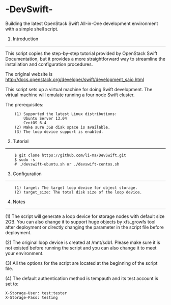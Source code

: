 -DevSwift-
========
Building the latest OpenStack Swift All-in-One development environment with a simple shell script.

1. Introduction
---------------
This script copies the step-by-step tutorial provided by OpenStack Swift Documentation, but it provides a more straightforward way to streamline the installation and configuration procedures.

The original website is http://docs.openstack.org/developer/swift/development_saio.html

This script sets up a virtual machine for doing Swift development. The virtual machine will emulate running a four node Swift cluster.

The prerequisites:

        (1) Supported the latest Linux distributions:
            Ubuntu Server 13.04
            CentOS 6.4
        (2) Make sure 3GB disk space is available.
        (3) The loop device support is enabled.

2. Tutorial
---------------
        $ git clone https://github.com/li-ma/DevSwift.git
        $ sudo -s
        # ./devswift-ubuntu.sh or ./devswift-centos.sh

3. Configuration
----------------
        (1) target: The target loop device for object storage.
        (2) target_size: The total disk size of the loop device.

4. Notes
----------------
(1) The script will generate a loop device for storage nodes with default size 2GB. You can also change it to support huge objects by xfs_growfs tool after deployment
 or directly changing the parameter in the script file before deployment.

(2) The original loop device is created at /mnt/sdb1. Please make sure it is not existed before running the script and you can also change it to meet your environment.

(3) All the options for the script are located at the beginning of the script file.

(4) The default authentication method is tempauth and its test account is set to:

    X-Storage-User: test:tester
    X-Storage-Pass: testing
